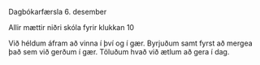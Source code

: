 Dagbókarfærsla 6. desember

Allir mættir niðri skóla fyrir klukkan 10

Við héldum áfram að vinna í því og í gær. Byrjuðum samt fyrst að mergea það sem við gerðum í gær. Töluðum hvað við ætlum að gera í dag.

